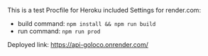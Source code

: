 This is a test
Procfile for Heroku included
Settings for render.com:
* build command:  `npm install && npm run build`
* run command:  `npm run prod`

Deployed link: https://api-goloco.onrender.com/

